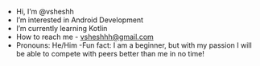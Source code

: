 - Hi, I’m @vsheshh
- I’m interested in Android Development
- I’m currently learning Kotlin
- How to reach me - vsheshhh@gmail.com
- Pronouns: He/Him
-Fun fact: I am a beginner, but with my passion I will be able to compete with peers better than me in no time!

<!---
vsheshh/vsheshh is a ✨ special ✨ repository because its `README.md` (this file) appears on your GitHub profile.
You can click the Preview link to take a look at your changes.
--->
